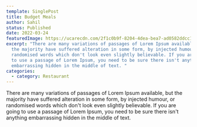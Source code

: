 ```yaml
---
template: SinglePost
title: Budget Meals
author: Sahil
status: Published
date: 2022-03-24
featuredImage: https://ucarecdn.com/2f1c0b9f-8204-4dea-bea7-ad0582ddcc10/
excerpt: "There are many variations of passages of Lorem Ipsum available, but
  the majority have suffered alteration in some form, by injected humour, or
  randomised words which don't look even slightly believable. If you are going
  to use a passage of Lorem Ipsum, you need to be sure there isn't anything
  embarrassing hidden in the middle of text. "
categories:
  - category: Restaurant
---
```



There are many variations of passages of Lorem Ipsum available, but the majority have suffered alteration in some form, by injected humour, or randomised words which don't look even slightly believable. If you are going to use a passage of Lorem Ipsum, you need to be sure there isn't anything embarrassing hidden in the middle of text.
